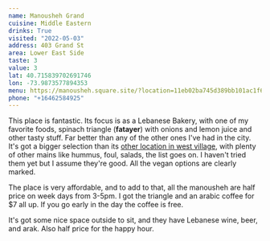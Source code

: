 ```yaml
---
name: Manousheh Grand
cuisine: Middle Eastern
drinks: True
visited: "2022-05-03"
address: 403 Grand St
area: Lower East Side
taste: 3
value: 3
lat: 40.715839702691746
lon: -73.9873577894353
menu: https://manousheh.square.site/?location=11eb02ba745d389bb101ac1f6bbbcc9c
phone: "+16462584925"
---
```


This place is fantastic. Its focus is as a Lebanese Bakery, with one of my favorite foods, spinach triangle (**fatayer**) with onions and lemon juice and other tasty stuff. Far better than any of the other ones I've had in the city. It's got a bigger selection than its [other location in west village](/places/manousheh-bleeker), with plenty of other mains like hummus, foul, salads, the list goes on. I haven't tried them yet but I assume they're good. All the vegan options are clearly marked.

The place is very affordable, and to add to that, all the manousheh are half price on week days from 3-5pm.  I got the triangle and an arabic coffee for $7 all up. If you go early in the day the coffee is free.

It's got some nice space outside to sit, and they have Lebanese wine, beer, and arak. Also half price for the happy hour.
